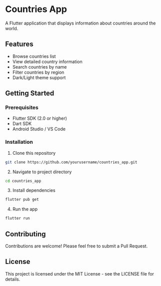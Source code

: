 # Countries App

A Flutter application that displays information about countries around the world.

## Features

- Browse countries list
- View detailed country information
- Search countries by name
- Filter countries by region
- Dark/Light theme support

## Getting Started

### Prerequisites

- Flutter SDK (2.0 or higher)
- Dart SDK
- Android Studio / VS Code

### Installation

1. Clone this repository
```bash
git clone https://github.com/yourusername/countries_app.git
```

2. Navigate to project directory
```bash
cd countries_app
```

3. Install dependencies
```bash
flutter pub get
```

4. Run the app
```bash
flutter run
```

## Contributing

Contributions are welcome! Please feel free to submit a Pull Request.

## License

This project is licensed under the MIT License - see the LICENSE file for details.
